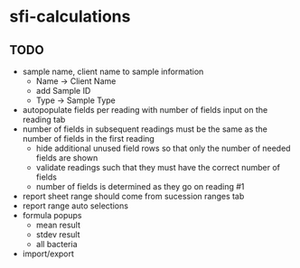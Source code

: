 # sfi-calculations

## TODO
* sample name, client name to sample information
  * Name -> Client Name
  * add Sample ID
  * Type -> Sample Type
* autopopulate fields per reading with number of fields input on the reading tab
* number of fields in subsequent readings must be the same as the number of fields in the first reading
  * hide additional unused field rows so that only the number of needed fields are shown
  * validate readings such that they must have the correct number of fields
  * number of fields is determined as they go on reading #1
* report sheet range should come from sucession ranges tab
* report range auto selections
* formula popups
  * mean result
  * stdev result
  * all bacteria
* import/export
